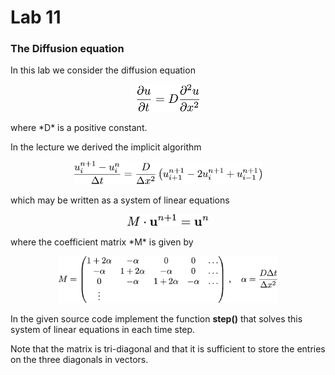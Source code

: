 # Lab 11
### The Diffusion equation


In this lab we consider the diffusion equation
<p align="center">
<img src="stuffy_stuff/f1.png" width="100">
</p>
where *D* is a positive constant.

In the lecture we derived the implicit algorithm
<p align="center">
<img src="stuffy_stuff/f2.png" width="300">
</p>
which may be written as a system of linear equations
<p align="center">
<img src="stuffy_stuff/f4.png" width="130">
</p>
where the coefficient matrix *M* is given by

<p align="center">
<img src="stuffy_stuff/f3.png" width="350">
</p>

In the given source code implement the function **step()** that solves this system of linear equations in each time step.

Note that the matrix is tri-diagonal and that it is sufficient to store the entries on the three diagonals in vectors.
